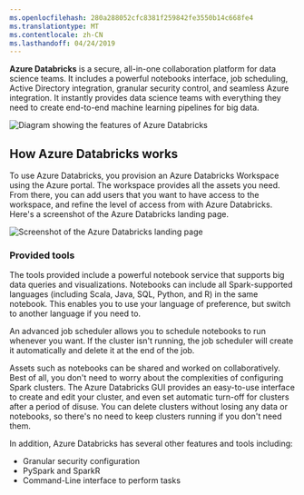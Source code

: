 ```yaml
---
ms.openlocfilehash: 280a288052cfc8381f259842fe3550b14c668fe4
ms.translationtype: MT
ms.contentlocale: zh-CN
ms.lasthandoff: 04/24/2019
---
```

**Azure Databricks** is a secure, all-in-one collaboration platform for data science teams. It includes a powerful notebooks interface, job scheduling, Active Directory integration, granular security control, and seamless Azure integration. It instantly provides data science teams with everything they need to create end-to-end machine learning pipelines for big data.

![Diagram showing the features of Azure Databricks](../media/7-azure-databricks.png)

## <a name="how-azure-databricks-works"></a>How Azure Databricks works

To use Azure Databricks, you provision an Azure Databricks Workspace using the Azure portal. The workspace provides all the assets you need. From there, you can add users that you want to have access to the workspace, and refine the level of access from with Azure Databricks. Here's a screenshot of the Azure Databricks landing page.

![Screenshot of the Azure Databricks landing page](../media/7-databrick-landing-page.png)

### <a name="provided-tools"></a>Provided tools

The tools provided include a powerful notebook service that supports big data queries and visualizations. Notebooks can include all Spark-supported languages (including Scala, Java, SQL, Python, and R) in the same notebook. This enables you to use your language of preference, but switch to another language if you need to. 

An advanced job scheduler allows you to schedule notebooks to run whenever you want. If the cluster isn't running, the job scheduler will create it automatically and delete it at the end of the job. 

Assets such as notebooks can be shared and worked on collaboratively. Best of all, you don't need to worry about the complexities of configuring Spark clusters. The Azure Databricks GUI provides an easy-to-use interface to create and edit your cluster, and even set automatic turn-off for clusters after a period of disuse. You can delete clusters without losing any data or notebooks, so there's no need to keep clusters running if you don't need them.

In addition, Azure Databricks has several other features and tools including:
- Granular security configuration
- PySpark and SparkR
- Command-Line interface to perform tasks
